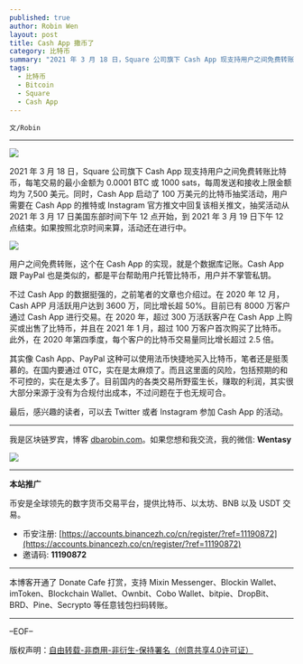 ```yaml
---
published: true
author: Robin Wen
layout: post
title: Cash App 撒币了
category: 比特币
summary: "2021 年 3 月 18 日，Square 公司旗下 Cash App 现支持用户之间免费转账比特币，每笔交易的最小金额为 0.0001 BTC 或 1000 sats，每周发送和接收上限金额均为 7,500 美元。同时，Cash App 启动了 100 万美元的比特币抽奖活动，用户需要在 Cash App 的推特或 Instagram 官方推文中回复该相关推文，抽奖活动从 2021 年 3 月 17 日美国东部时间下午 12 点开始，到 2021 年 3 月 19 日下午 12 点结束。如果按照北京时间来算，活动还在进行中。"
tags:
  - 比特币
  - Bitcoin
  - Square
  - Cash App
---
```


`文/Robin`

***

![](https://cdn.dbarobin.com/n3dheni.png)

2021 年 3 月 18 日，Square 公司旗下 Cash App 现支持用户之间免费转账比特币，每笔交易的最小金额为 0.0001 BTC 或 1000 sats，每周发送和接收上限金额均为 7,500 美元。同时，Cash App 启动了 100 万美元的比特币抽奖活动，用户需要在 Cash App 的推特或 Instagram 官方推文中回复该相关推文，抽奖活动从 2021 年 3 月 17 日美国东部时间下午 12 点开始，到 2021 年 3 月 19 日下午 12 点结束。如果按照北京时间来算，活动还在进行中。

![](https://cdn.dbarobin.com/butinzn.png)

用户之间免费转账，这个在 Cash App 的实现，就是个数据库记账。Cash App 跟 PayPal 也是类似的，都是平台帮助用户托管比特币，用户并不掌管私钥。

不过 Cash App 的数据挺强的，之前笔者的文章也介绍过。在 2020 年 12 月，Cash APP 月活跃用户达到 3600 万，同比增长超 50%。目前已有 8000 万客户通过 Cash App 进行交易。在 2020 年，超过 300 万活跃客户在 Cash App 上购买或出售了比特币，并且在 2021 年 1 月，超过 100 万客户首次购买了比特币。此外，在 2020 年第四季度，每个客户的比特币交易量同比增长超过 2.5 倍。

其实像 Cash App、PayPal 这种可以使用法币快捷地买入比特币，笔者还是挺羡慕的。在国内要通过 0TC，实在是太麻烦了。而且这里面的风险，包括预期的和不可控的，实在是太多了。目前国内的各类交易所野蛮生长，赚取的利润，其实很大部分来源于没有为合规付出成本，不过问题在于也无规可合。

最后，感兴趣的读者，可以去 Twitter 或者 Instagram 参加 Cash App 的活动。

***

我是区块链罗宾，博客 [dbarobin.com](https://dbarobin.com/)。如果您想和我交流，我的微信: **Wentasy**

![](https://cdn.dbarobin.com/v4yywe2.png)

***

**本站推广**

币安是全球领先的数字货币交易平台，提供比特币、以太坊、BNB 以及 USDT 交易。

* 币安注册: [https://accounts.binancezh.co/cn/register/?ref=11190872](https://accounts.binancezh.co/cn/register/?ref=11190872)
* 邀请码: **11190872**

***

本博客开通了 Donate Cafe 打赏，支持 Mixin Messenger、Blockin Wallet、imToken、Blockchain Wallet、Ownbit、Cobo Wallet、bitpie、DropBit、BRD、Pine、Secrypto 等任意钱包扫码转账。

<center>
    <div class="--donate-button"
         data-button-id="f8b9df0d-af9a-460d-8258-d3f435445075"
    ></div>
</center>

***

–EOF–

版权声明：[自由转载-非商用-非衍生-保持署名（创意共享4.0许可证）](http://creativecommons.org/licenses/by-nc-nd/4.0/deed.zh)